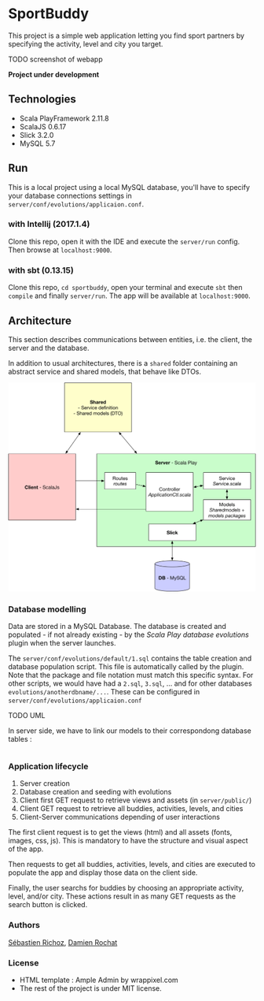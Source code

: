 # SportBuddy
This project is a simple web application letting you find sport partners by specifying the activity, level and city you target.

TODO screenshot of webapp

**Project under development**

## Technologies

- Scala PlayFramework 2.11.8
- ScalaJS 0.6.17
- Slick 3.2.0
- MySQL 5.7

## Run

This is a local project using a local MySQL database, you'll have to specify your database connections settings in `server/conf/evolutions/applicaion.conf`.

### with Intellij (2017.1.4)
Clone this repo, open it with the IDE and execute the `server/run` config. Then browse at `localhost:9000`.

### with sbt (0.13.15)
Clone this repo, `cd sportbuddy`, open your terminal and execute `sbt` then `compile` and finally `server/run`. The app will be available at `localhost:9000`.

## Architecture

This section describes communications between entities, i.e. the client, the server and the database.

In addition to usual architectures, there is a `shared` folder containing an abstract service and shared models, that behave like DTOs.

![Architecture](doc/architecture.png)

### Database modelling
Data are stored in a MySQL Database. The database is created and populated - if not already existing - by the *Scala Play database evolutions* plugin when the server launches.

The `server/conf/evolutions/default/1.sql` contains the table creation and database population script. This file is automatically called by the plugin. Note that the package and file notation must match this specific syntax. For other scripts, we would have had a `2.sql`, `3.sql`, ... and for other databases `evolutions/anotherdbname/...`. These can be configured in `server/conf/evolutions/applicaion.conf`

TODO UML

In server side, we have to link our models to their correspondong database tables :

``` Scala

```

### Application lifecycle
1. Server creation
2. Database creation and seeding with evolutions
3. Client first GET request to retrieve views and assets (in `server/public/`)
4. Client GET request to retrieve all buddies, activities, levels, and cities
5. Client-Server communications depending of user interactions

The first client request is to get the views (html) and all assets (fonts, images, css, js). This is mandatory to have the structure and visual aspect of the app.

Then requests to get all buddies, activities, levels, and cities are executed to populate the app and display those data on the client side.

Finally, the user searchs for buddies by choosing an appropriate activity, level, and/or city. These actions result in as many GET requests as the search button is clicked.
### Authors
[Sébastien Richoz](mailto:sebastien.richoz1@heig-vd.ch), [Damien Rochat](mailto:damien.rochat@heig-vd.ch)

### License
- HTML template : Ample Admin by wrappixel.com
- The rest of the project is under MIT license.
